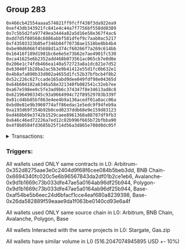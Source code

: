 ## Group 283

```0x5b51a11424fe0c56f9f4954e39e3f54ea82c50b0
0x466cb42554aaaa574821ff9fcff438f3da922ea9
0xef43db343921fc841e4c44a7f7756bf558dd8389
0x7c5b5d2fa97749ea3444a82a5d16e58e367f4ac6
0xdd7d5f80568c6886abbf581dfef9c7aab0ac5217
0xf43503323b05ef346b04f70738ae1510be8bb4b4
0xbe90d6066f45688d1a374cf60266f7a269c614bb
0x16416f189d1981bc6e6e5e73b62e7ae4901fc530
0xca41625e6b2352add468b073561ac065cb7e0d0e
0x206e1c74fdb466ea140a572723a8a1dc821e7d52
0x63040f1b28ba2ac5b3e9b41412e55d1fc0b632e1
0x4b8afa890b33d002a4655d1fc52b37bfbcb4f8b2
0x52c226c627ccade165abd9dee049fdf98e04365d
0x64b604182a6346a58e321340fb082541c32eb7ee
0xa67e598ee0c5fe3ad9b6c374347f8e34613ad8c8
0x621964903345c93a9664994c72f89529783b339f
0x01cd4bb85bf863e4ee4b9a136acedf01a8acc06a
0xbd0e81e9b3960774aff86edac1e5edc9f94feb9a
0xa193d69f354b92b0ced0237ddb60e9e159d83123
0xd468b69e3742b1529caee8961368a88787df9fb3
0x646c46ed72226a7ed12c82b996f665b72bfbba90
0x4f8b0504fd3685b25f14d56a3d865e708d0dc05f
```
<details>
<summary>Transactions:</summary>

Hashes: 

Wallet: 0x5b51a11424fe0c56f9f4954e39e3f54ea82c50b0

       Hash: 0x9b48ca6e9d9553ec29f058ea13cd342bd6884086be9b766b49415d307e92fd34
         - source chain: Arbitrum
         - destination chain: BNB Chain
         - project: Stargate
         - contract: 0x352d8275aae3e0c2404d9f68f6cee084b5beb3dd
         - value USD: 66.156898325
       Hash: 0x9b3225371ca718ea04a742dceee005bcae9c02723aca8e9249742a6bb74f27bf
         - source chain: BNB Chain
         - destination chain: Avalanche
         - project: Stargate
         - contract: 0x6694340fc020c5e6b96567843da2df01b2ce1eb6
         - value USD: 62.29244013
       Hash: 0xcb78008321009716ed961e46dfe57465119d83571a9376794fdbaf741c67ac07
         - source chain: Avalanche
         - destination chain: Polygon
         - project: Stargate
         - contract: 0x9d1b1669c73b033dfe47ae5a0164ab96df25b944
         - value USD: 72.498261038
       Hash: 0x65bc00c73fce428232175cd08781b67c4d6242d4ae82c429c8fe9efc4913d84c
         - source chain: Polygon
         - destination chain: Base
         - project: Stargate
         - contract: 0x9d1b1669c73b033dfe47ae5a0164ab96df25b944
         - value USD: 72.024508631
       Hash: 0xca71f0cacf76b227fce5732c827d49852143e512b91622af745df4aba18f8158
         - source chain: Base
         - destination chain: Optimism
         - project: Stargate
         - contract: 0xaf54be5b6eec24d6bfacf1cce4eaf680a8239398
         - value USD: 190.410426464
       Hash: 0xb2bad1cc5b53d3f269be931670314ebb45123080c0a8b576592bdd39e56b4515
         - source chain: Base
         - destination chain: Base
         - project: Gas.zip
         - contract: 0x26da582889f59eaae9da1f063be0140cd93e6a4f
         - value USD: 0.0001354735894
       Hash: 0x327a3133e0ebb144fd19835f235c4e403a65f796d293142c2cd7fbbd2a823428
         - source chain: Base
         - destination chain: Optimism
         - project: Stargate
         - contract: 0xaf54be5b6eec24d6bfacf1cce4eaf680a8239398
         - value USD: 52.822037433
Wallet: 0x466cb42554aaaa574821ff9fcff438f3da922ea9

       Hash:0xac211200b553da54c3c2ec1cf51281e285b9735d7374f82a7aa5527233980014
         - source chain: Arbitrum
         - destination chain: BNB Chain
         - project: Stargate
         - contract: 0x352d8275aae3e0c2404d9f68f6cee084b5beb3dd
         - value USD: 65.147106175
       Hash:0x30514189664dbe1fee6fac875d8e781f5709aad9e1c4749c4284616a6589d31d
         - source chain: BNB Chain
         - destination chain: Avalanche
         - project: Stargate
         - contract: 0x6694340fc020c5e6b96567843da2df01b2ce1eb6
         - value USD: 61.725478132
       Hash:0xd1566f27810c26a88c1723ccc9530dda84923a1d03baf52101cf1c8c1b346d87
         - source chain: Avalanche
         - destination chain: Polygon
         - project: Stargate
         - contract: 0x9d1b1669c73b033dfe47ae5a0164ab96df25b944
         - value USD: 70.718354769
       Hash:0xad6607705c57a09db54a428568ae488ec8d302b5360e68f10e4dd6cf5b6e57f4
         - source chain: Polygon
         - destination chain: Base
         - project: Stargate
         - contract: 0x9d1b1669c73b033dfe47ae5a0164ab96df25b944
         - value USD: 70.357804232
       Hash:0x26d0c7c3adfc776a3d226d86128e38adf7f13827deb4b5d09752543591f06869
         - source chain: Base
         - destination chain: Kava
         - project: Gas.zip
         - contract: 0x26da582889f59eaae9da1f063be0140cd93e6a4f
         - value USD: 1.547554866e-08
       Hash:0x3c4c37dbe1a9932b125b1fa24b08e7d118f143bf71ff4eb8cfe587a1a1155508
         - source chain: Base
         - destination chain: Optimism
         - project: Stargate
         - contract: 0xaf54be5b6eec24d6bfacf1cce4eaf680a8239398
         - value USD: 190.688439906
       Hash:0x5981350d3480b6eba2236082c9740c2909234c6eaaffda98616b48c7801dad9b
         - source chain: Base
         - destination chain: Linea
         - project: Gas.zip
         - contract: 0x26da582889f59eaae9da1f063be0140cd93e6a4f
         - value USD: 8.641282141e-05
       Hash:0xea526d245c5627158e40550154f09fe880f602eb20162d76c86459aa2b100227
         - source chain: Base
         - destination chain: Optimism
         - project: Stargate
         - contract: 0xaf54be5b6eec24d6bfacf1cce4eaf680a8239398
         - value USD: 48.624233344
Wallet: 0xef43db343921fc841e4c44a7f7756bf558dd8389

       Hash:0xceb78415c34daa03ab745d54ee5858925f8e234bd163d8ba592e1735ae67e1d3
         - source chain: Arbitrum
         - destination chain: BNB Chain
         - project: Stargate
         - contract: 0x352d8275aae3e0c2404d9f68f6cee084b5beb3dd
         - value USD: 65.605473799
       Hash:0x44383083b2fdcf167f960f1c05996ff939d7fa57e3e7a7f8f9c732bf87b877c9
         - source chain: BNB Chain
         - destination chain: Avalanche
         - project: Stargate
         - contract: 0x6694340fc020c5e6b96567843da2df01b2ce1eb6
         - value USD: 62.348082653
       Hash:0xefb39badda3df961017c0f6ddc7dba0bfcbd6a2a6892837a628976cf72dad857
         - source chain: Avalanche
         - destination chain: Polygon
         - project: Stargate
         - contract: 0x9d1b1669c73b033dfe47ae5a0164ab96df25b944
         - value USD: 71.321564022
       Hash:0xb0e676f1c252dfcad305cdfed754a62b3f9d3a031e205829b5b36f4197ab01db
         - source chain: Polygon
         - destination chain: Base
         - project: Stargate
         - contract: 0x9d1b1669c73b033dfe47ae5a0164ab96df25b944
         - value USD: 70.963221528
       Hash:0x3ed56b1fe84ce8eb498c4db6f5a33589e7922ac0043f88736f48071826ac29ad
         - source chain: Base
         - destination chain: Base
         - project: Gas.zip
         - contract: 0x26da582889f59eaae9da1f063be0140cd93e6a4f
         - value USD: 7.128085767e-05
       Hash:0x7c927766ac528deaac482b934b178711993f8657cdda24906f8f54bc77828777
         - source chain: Base
         - destination chain: Optimism
         - project: Stargate
         - contract: 0xaf54be5b6eec24d6bfacf1cce4eaf680a8239398
         - value USD: 182.935193506
       Hash:0x07c000c97adbfbbf7b9da7854b4b832a5608af81a10d9db37c520c5e41ea7579
         - source chain: Base
         - destination chain: Zora
         - project: Gas.zip
         - contract: 0x26da582889f59eaae9da1f063be0140cd93e6a4f
         - value USD: 6.812751449e-05
       Hash:0xee90d4e65bf48a946a7757a0ef88d9911ed531006c95adc21d3fe701ac166c41
         - source chain: Base
         - destination chain: Optimism
         - project: Stargate
         - contract: 0xaf54be5b6eec24d6bfacf1cce4eaf680a8239398
         - value USD: 57.095486902
Wallet: 0x7c5b5d2fa97749ea3444a82a5d16e58e367f4ac6

       Hash:0x453bdc5aa28b4c92e965f6ae4f409b7e5daeab6df06a31b399c87ba599666480
         - source chain: Arbitrum
         - destination chain: BNB Chain
         - project: Stargate
         - contract: 0x352d8275aae3e0c2404d9f68f6cee084b5beb3dd
         - value USD: 65.24736709
       Hash:0x1634f50a4c12dac6612b7a95f20a4404b6507fd9321c08a705e56cd09c805612
         - source chain: BNB Chain
         - destination chain: Avalanche
         - project: Stargate
         - contract: 0x6694340fc020c5e6b96567843da2df01b2ce1eb6
         - value USD: 61.858195431
       Hash:0x92383479bf2e1e9d6c2562f7ed5076049eb1d8afa818d7cd0ac1863f3e8d44e5
         - source chain: Avalanche
         - destination chain: Polygon
         - project: Stargate
         - contract: 0x9d1b1669c73b033dfe47ae5a0164ab96df25b944
         - value USD: 70.696103653
       Hash:0x4f4b613333a428d7fda7fa012804645366f7a637af5f14fb2b27107202638644
         - source chain: Polygon
         - destination chain: Base
         - project: Stargate
         - contract: 0x9d1b1669c73b033dfe47ae5a0164ab96df25b944
         - value USD: 70.367240292
       Hash:0x81c9fab0b0a6dd57c6630f20719e2f8c87e8050b9838a07d21178414f49c0060
         - source chain: Base
         - destination chain: Scroll
         - project: Gas.zip
         - contract: 0x26da582889f59eaae9da1f063be0140cd93e6a4f
         - value USD: 0.0001529771831
       Hash:0x46e42ab4a5085c32f6ffa60698c1ae59dc474524d31f27b7664674fff290b769
         - source chain: Base
         - destination chain: Optimism
         - project: Stargate
         - contract: 0xaf54be5b6eec24d6bfacf1cce4eaf680a8239398
         - value USD: 183.114045165
       Hash:0x71a00591ec44bdc7112ce7b71dacb1760f7ba73fc500fa07d02e2ffdc6a95e84
         - source chain: Base
         - destination chain: Zora
         - project: Gas.zip
         - contract: 0x26da582889f59eaae9da1f063be0140cd93e6a4f
         - value USD: 7.96295624e-05
       Hash:0x6f8cf04cd16e0cc35f2983badfa8bae4cbb8f386e3406cc5585bb41c2b8ad196
         - source chain: Base
         - destination chain: Optimism
         - project: Stargate
         - contract: 0xaf54be5b6eec24d6bfacf1cce4eaf680a8239398
         - value USD: 55.632929605
Wallet: 0xdd7d5f80568c6886abbf581dfef9c7aab0ac5217

       Hash:0x9cf423c01be6afb155dce28b83aee1028a0630dc7433ec8545d5d96cbda3da2c
         - source chain: Arbitrum
         - destination chain: BNB Chain
         - project: Stargate
         - contract: 0x352d8275aae3e0c2404d9f68f6cee084b5beb3dd
         - value USD: 66.477642414
       Hash:0xa0aab40585591dfa734ccb3cdce072d147404294fce11d31db2436fb102dd601
         - source chain: BNB Chain
         - destination chain: Avalanche
         - project: Stargate
         - contract: 0x6694340fc020c5e6b96567843da2df01b2ce1eb6
         - value USD: 62.776757703
       Hash:0xe6e927c3ccd9ecc29f7598da5471754018cf5e6672b0d3b6b66e143c1d24e578
         - source chain: Avalanche
         - destination chain: Polygon
         - project: Stargate
         - contract: 0x9d1b1669c73b033dfe47ae5a0164ab96df25b944
         - value USD: 72.466052422
       Hash:0x450865a7a4a57d8eb22b31b73b4eed4ea70c8f291475f3e2858198547683c6a7
         - source chain: Polygon
         - destination chain: Base
         - project: Stargate
         - contract: 0x9d1b1669c73b033dfe47ae5a0164ab96df25b944
         - value USD: 72.18766153
       Hash:0xab17a8fd9ac308a4fa5f600c6eb21a5cf2548158df9f18dfff652f506dfc0557
         - source chain: Base
         - destination chain: Arbitrum
         - project: Gas.zip
         - contract: 0x26da582889f59eaae9da1f063be0140cd93e6a4f
         - value USD: 5.439036937e-05
       Hash:0x62bf17c9ae401ce62b80687c6802c3239fc5799b959d5cfd0142c11f9f5c5309
         - source chain: Base
         - destination chain: Optimism
         - project: Stargate
         - contract: 0xaf54be5b6eec24d6bfacf1cce4eaf680a8239398
         - value USD: 193.490257691
       Hash:0x21304c6fa06a830c4a564838ab7c2c02790fe5e304831105be4df8fb342b403d
         - source chain: Base
         - destination chain: Arbitrum
         - project: Gas.zip
         - contract: 0x26da582889f59eaae9da1f063be0140cd93e6a4f
         - value USD: 6.156453928e-05
       Hash:0xbaca64a69083990ce217103c829690bf548bcfc12ea35962a2a0558f8fa990dd
         - source chain: Base
         - destination chain: Optimism
         - project: Stargate
         - contract: 0xaf54be5b6eec24d6bfacf1cce4eaf680a8239398
         - value USD: 51.702285818
Wallet: 0xf43503323b05ef346b04f70738ae1510be8bb4b4

       Hash:0xab4d004c3b89c153494de49b200ac754f1ad84d61d50e9fb9d9a15ead65460be
         - source chain: Arbitrum
         - destination chain: BNB Chain
         - project: Stargate
         - contract: 0x352d8275aae3e0c2404d9f68f6cee084b5beb3dd
         - value USD: 66.994195363
       Hash:0x06481c424aa30d67aee1995effa8a5a9167c3947870e5744cb6e03f6351aa6aa
         - source chain: BNB Chain
         - destination chain: Avalanche
         - project: Stargate
         - contract: 0x6694340fc020c5e6b96567843da2df01b2ce1eb6
         - value USD: 63.191466666
       Hash:0x6bf36b1079b9e9304227a4ad399a8d410a6306e22162b4e6140ff53a2a1ae6b2
         - source chain: Avalanche
         - destination chain: Polygon
         - project: Stargate
         - contract: 0x9d1b1669c73b033dfe47ae5a0164ab96df25b944
         - value USD: 73.236086042
       Hash:0xf441280efca65dfb591587d267a38a22df8a4b13ec7eb74c6b07849149f7e284
         - source chain: Polygon
         - destination chain: Base
         - project: Stargate
         - contract: 0x9d1b1669c73b033dfe47ae5a0164ab96df25b944
         - value USD: 72.553007987
       Hash:0xaa57ebc4314b5ae52f9c6cef083764a466164a04600276d6a96d8849c03500a4
         - source chain: Base
         - destination chain: Base
         - project: Gas.zip
         - contract: 0x26da582889f59eaae9da1f063be0140cd93e6a4f
         - value USD: 4.5271026e-05
       Hash:0x2c7bffb1cd5da0d3fb20f1ce7123428ab9fa6ea517c463ae472a97bb0a4aa8b9
         - source chain: Base
         - destination chain: Optimism
         - project: Stargate
         - contract: 0xaf54be5b6eec24d6bfacf1cce4eaf680a8239398
         - value USD: 192.07876925
       Hash:0x7c2d41a47e346ff88c8acddb524bc558bed97536b856fcffad5218a82f349509
         - source chain: Base
         - destination chain: Scroll
         - project: Gas.zip
         - contract: 0x26da582889f59eaae9da1f063be0140cd93e6a4f
         - value USD: 7.770281657e-05
       Hash:0x97cb530acc4862482ad7a5528e9c3a39e144b80e8524b3fe9b056508be0f3f46
         - source chain: Base
         - destination chain: Optimism
         - project: Stargate
         - contract: 0xaf54be5b6eec24d6bfacf1cce4eaf680a8239398
         - value USD: 51.471201732
Wallet: 0xbe90d6066f45688d1a374cf60266f7a269c614bb

       Hash:0x2dd4a8dd2839d2d477e3d321adc55f85ab777840c037b4997cd9380951c4bd26
         - source chain: Arbitrum
         - destination chain: BNB Chain
         - project: Stargate
         - contract: 0x352d8275aae3e0c2404d9f68f6cee084b5beb3dd
         - value USD: 67.298408541
       Hash:0xa15ce7e6a414d9a053fe3db2753ec1fb7ab32c93b8f6833bba2d414d9f42259b
         - source chain: BNB Chain
         - destination chain: Avalanche
         - project: Stargate
         - contract: 0x6694340fc020c5e6b96567843da2df01b2ce1eb6
         - value USD: 63.562795524
       Hash:0xec4d5fdfd08d2e9f7a5dbb7ca1011acd27b18d6c5e92eac35ffc64afa80c5cb1
         - source chain: Avalanche
         - destination chain: Polygon
         - project: Stargate
         - contract: 0x9d1b1669c73b033dfe47ae5a0164ab96df25b944
         - value USD: 73.641285364
       Hash:0x8c14ffce380062d21fa3a7f5a35ccfb255d62ca403453d532d271f562825ef14
         - source chain: Polygon
         - destination chain: Base
         - project: Stargate
         - contract: 0x9d1b1669c73b033dfe47ae5a0164ab96df25b944
         - value USD: 72.975763058
       Hash:0xa5a60b793b3d5e202c14011574ff8688fda1d6355f76ac1c73d3d311f22021be
         - source chain: Base
         - destination chain: Metis
         - project: Gas.zip
         - contract: 0x26da582889f59eaae9da1f063be0140cd93e6a4f
         - value USD: 1.558900496e-06
       Hash:0xb6926f634056f246a1b70bf09ebd6bd2bbb237fe6b4b13b046c805fa5c5247d2
         - source chain: Base
         - destination chain: Optimism
         - project: Stargate
         - contract: 0xaf54be5b6eec24d6bfacf1cce4eaf680a8239398
         - value USD: 178.874179245
       Hash:0x383a1434c645a848ef17623a376dd3fa6c7b81d4af97aed118e1fae9dd944523
         - source chain: Base
         - destination chain: Kava
         - project: Gas.zip
         - contract: 0x26da582889f59eaae9da1f063be0140cd93e6a4f
         - value USD: 1.823594034e-08
       Hash:0xfeb1a203f5f7acd62627fe5db8e11784262ae68ba7453ae5bd1208bec44a454b
         - source chain: Base
         - destination chain: Optimism
         - project: Stargate
         - contract: 0xaf54be5b6eec24d6bfacf1cce4eaf680a8239398
         - value USD: 56.253836085
Wallet: 0x16416f189d1981bc6e6e5e73b62e7ae4901fc530

       Hash:0xbf18d96f957c0b1a32282b1fe2fe21d53543d059e5f115663a89b86000f7f119
         - source chain: Arbitrum
         - destination chain: BNB Chain
         - project: Stargate
         - contract: 0x352d8275aae3e0c2404d9f68f6cee084b5beb3dd
         - value USD: 64.616796476
       Hash:0x774b96eea1747aecab5e98ff9ae90504c572cd5fdcfdd49fe302e57dfd86d3b5
         - source chain: BNB Chain
         - destination chain: Avalanche
         - project: Stargate
         - contract: 0x6694340fc020c5e6b96567843da2df01b2ce1eb6
         - value USD: 61.015400958
       Hash:0xe4a8cc3407dbe9b487f60f454f4c2cd0e6e1a53dd0783e3ffc3ef3f7c7cd60ea
         - source chain: Avalanche
         - destination chain: Polygon
         - project: Stargate
         - contract: 0x9d1b1669c73b033dfe47ae5a0164ab96df25b944
         - value USD: 70.972697525
       Hash:0x7324d619697e3202a9455ca59bb2addcae3befbe25b600a65332f8c05524d110
         - source chain: Polygon
         - destination chain: Base
         - project: Stargate
         - contract: 0x9d1b1669c73b033dfe47ae5a0164ab96df25b944
         - value USD: 70.385271138
       Hash:0xc69570b061ee6d22425d9e1647090735e15b57df2c1d4e2bef5688729c439d05
         - source chain: Base
         - destination chain: Scroll
         - project: Gas.zip
         - contract: 0x26da582889f59eaae9da1f063be0140cd93e6a4f
         - value USD: 0.0001012294379
       Hash:0x2a4a153ca507ee8dc6cf43ff062a57ebff703fedf6106d113c94522930c1fe44
         - source chain: Base
         - destination chain: Optimism
         - project: Stargate
         - contract: 0xaf54be5b6eec24d6bfacf1cce4eaf680a8239398
         - value USD: 194.677066299
       Hash:0xf05ee11b9e64e8926061b9017a7e38dbdc94d4e4fd8258b1846033d376d26c2d
         - source chain: Base
         - destination chain: Arbitrum
         - project: Gas.zip
         - contract: 0x26da582889f59eaae9da1f063be0140cd93e6a4f
         - value USD: 4.004683623e-05
       Hash:0xd6c8e5ad302c495a7599a69d7f539592b81c851c66fe4271972706cd7bea6a76
         - source chain: Base
         - destination chain: Optimism
         - project: Stargate
         - contract: 0xaf54be5b6eec24d6bfacf1cce4eaf680a8239398
         - value USD: 56.547315593
Wallet: 0xca41625e6b2352add468b073561ac065cb7e0d0e

       Hash:0x5e505f2a5a4c8557172e0aa4a3f6406031a7d8711f9780067eda71897efd28e4
         - source chain: Arbitrum
         - destination chain: BNB Chain
         - project: Stargate
         - contract: 0x352d8275aae3e0c2404d9f68f6cee084b5beb3dd
         - value USD: 67.028420671
       Hash:0x8cecfe87299aaf51f2d1d238ba408e386a3d70b33c10f6fc154945cc4440d645
         - source chain: BNB Chain
         - destination chain: Avalanche
         - project: Stargate
         - contract: 0x6694340fc020c5e6b96567843da2df01b2ce1eb6
         - value USD: 63.087884601
       Hash:0x4ba554fe0dce9f4e171ecb969ea19c58707049d35a0e797c8c384e73400960b1
         - source chain: Avalanche
         - destination chain: Polygon
         - project: Stargate
         - contract: 0x9d1b1669c73b033dfe47ae5a0164ab96df25b944
         - value USD: 73.554851029
       Hash:0xd9e168d7ac8ca1b0fd895c2ed7edaf010e7430838e4754fb3821783bcd1dfd55
         - source chain: Polygon
         - destination chain: Base
         - project: Stargate
         - contract: 0x9d1b1669c73b033dfe47ae5a0164ab96df25b944
         - value USD: 73.051904745
       Hash:0x1769f48f0a0e1639dbf61fbfc56f708106d89b07972c5e01e8ed7ad66905c5e8
         - source chain: Base
         - destination chain: Linea
         - project: Gas.zip
         - contract: 0x26da582889f59eaae9da1f063be0140cd93e6a4f
         - value USD: 0.0001298731374
       Hash:0x2a3346682f6d10578c881a7147b76b43e55f904831ea637e0f0d0429175e3408
         - source chain: Base
         - destination chain: Optimism
         - project: Stargate
         - contract: 0xaf54be5b6eec24d6bfacf1cce4eaf680a8239398
         - value USD: 181.02949454
       Hash:0x876619b5ea67d3d2e1791109382721674284b189fcd8a6efaeffc1ab14f3f3e5
         - source chain: Base
         - destination chain: Zora
         - project: Gas.zip
         - contract: 0x26da582889f59eaae9da1f063be0140cd93e6a4f
         - value USD: 0.0001195427947
       Hash:0x35c4d3a23abdc969eff0f2185bc249b9cdc8337c23619a44e7844a714f1d6b66
         - source chain: Base
         - destination chain: Optimism
         - project: Stargate
         - contract: 0xaf54be5b6eec24d6bfacf1cce4eaf680a8239398
         - value USD: 48.359197584
Wallet: 0x206e1c74fdb466ea140a572723a8a1dc821e7d52

       Hash:0xb23c3578c4d7615a10220ab20220be9f8b63242d2361367818bd66ae240c09bc
         - source chain: Arbitrum
         - destination chain: BNB Chain
         - project: Stargate
         - contract: 0x352d8275aae3e0c2404d9f68f6cee084b5beb3dd
         - value USD: 66.383036864
       Hash:0xfcb68ecff27ca23f26c3b33c12c1451ca25f8f6280c51417c9b99ab4b81a5492
         - source chain: BNB Chain
         - destination chain: Avalanche
         - project: Stargate
         - contract: 0x6694340fc020c5e6b96567843da2df01b2ce1eb6
         - value USD: 62.355851582
       Hash:0x05b39f5023286d10340c232cfc79d6d4f3c1b71033cc4445454288b1218667d1
         - source chain: Avalanche
         - destination chain: Polygon
         - project: Stargate
         - contract: 0x9d1b1669c73b033dfe47ae5a0164ab96df25b944
         - value USD: 72.732517786
       Hash:0x19b25d85b9e904d405cb95503ca54ea196a572de4e827f14219ab37b4fb265cb
         - source chain: Polygon
         - destination chain: Base
         - project: Stargate
         - contract: 0x9d1b1669c73b033dfe47ae5a0164ab96df25b944
         - value USD: 72.093889126
       Hash:0x48eef9a42178cf0e7d192e67dd2a536e438c985d65063550f4455d2d94311a1d
         - source chain: Base
         - destination chain: Metis
         - project: Gas.zip
         - contract: 0x26da582889f59eaae9da1f063be0140cd93e6a4f
         - value USD: 3.65856932e-06
       Hash:0xd31642b7add0e9946d47ee18a7e4cf52445955cdb5b2eaf3160102b17231bf6e
         - source chain: Base
         - destination chain: Optimism
         - project: Stargate
         - contract: 0xaf54be5b6eec24d6bfacf1cce4eaf680a8239398
         - value USD: 178.475203204
       Hash:0xa8f5daaf393ecf13abb58e33ac42234c537ab0e47ac82dae37c8402c8b31aaa1
         - source chain: Base
         - destination chain: Linea
         - project: Gas.zip
         - contract: 0x26da582889f59eaae9da1f063be0140cd93e6a4f
         - value USD: 6.544968011e-05
       Hash:0x2ba067872f66cd6d105e6499d5bdf5f9337018674ad4d0cc35265ac5df17b04e
         - source chain: Base
         - destination chain: Optimism
         - project: Stargate
         - contract: 0xaf54be5b6eec24d6bfacf1cce4eaf680a8239398
         - value USD: 52.061066936
Wallet: 0x63040f1b28ba2ac5b3e9b41412e55d1fc0b632e1

       Hash:0xd171c3e247bc583d445a49ae96dba91ede5bafa81d8713f1a5b078eea3f5b1e1
         - source chain: Arbitrum
         - destination chain: BNB Chain
         - project: Stargate
         - contract: 0x352d8275aae3e0c2404d9f68f6cee084b5beb3dd
         - value USD: 64.637350068
       Hash:0x4963c86f0c0bda4debff967a7935abec3ed099dbc73bac48c46353226bbb57d6
         - source chain: BNB Chain
         - destination chain: Avalanche
         - project: Stargate
         - contract: 0x6694340fc020c5e6b96567843da2df01b2ce1eb6
         - value USD: 60.788424309
       Hash:0xd68694ea90b5b12fcf3ac811cdfea04e6ac46961811763aca0452ee02ecb5baf
         - source chain: Avalanche
         - destination chain: Polygon
         - project: Stargate
         - contract: 0x9d1b1669c73b033dfe47ae5a0164ab96df25b944
         - value USD: 70.356048598
       Hash:0xeb8f301693ffc1cd1c1d1d27a4defb8ac1c55b80108b69b5c86581681553b681
         - source chain: Polygon
         - destination chain: Base
         - project: Stargate
         - contract: 0x9d1b1669c73b033dfe47ae5a0164ab96df25b944
         - value USD: 69.763982696
       Hash:0x0c225285fc3d474ddd63a27bf2f23283c2f9f8cbf15fc716967212dd7b649236
         - source chain: Base
         - destination chain: Zora
         - project: Gas.zip
         - contract: 0x26da582889f59eaae9da1f063be0140cd93e6a4f
         - value USD: 2.151351269e-05
       Hash:0xa5d5db947f4f5739db13b564b2996bf7519317b108ff538f43d4459581dfb4f6
         - source chain: Base
         - destination chain: Optimism
         - project: Stargate
         - contract: 0xaf54be5b6eec24d6bfacf1cce4eaf680a8239398
         - value USD: 184.372795992
       Hash:0xca91c5495c9665aaf22015ef68add1723beae6ab51696862fcd3d30af34aa166
         - source chain: Base
         - destination chain: Metis
         - project: Gas.zip
         - contract: 0x26da582889f59eaae9da1f063be0140cd93e6a4f
         - value USD: 1.32382049e-06
       Hash:0x423d91b43add468e7ec1f532067400ac27666cc921a6e6edb3a808b28026c6f6
         - source chain: Base
         - destination chain: Optimism
         - project: Stargate
         - contract: 0xaf54be5b6eec24d6bfacf1cce4eaf680a8239398
         - value USD: 53.948350956
Wallet: 0x4b8afa890b33d002a4655d1fc52b37bfbcb4f8b2

       Hash:0x47e4071452f4670d113533904f8a1447907c38316c7a623bd8229f5769b6eb4d
         - source chain: Arbitrum
         - destination chain: BNB Chain
         - project: Stargate
         - contract: 0x352d8275aae3e0c2404d9f68f6cee084b5beb3dd
         - value USD: 64.916561794
       Hash:0xe6c0784a0d18a4f587f7c15af9b6dbf181c6547f890dbe4e6e14f9ee4c2b1b23
         - source chain: BNB Chain
         - destination chain: Avalanche
         - project: Stargate
         - contract: 0x6694340fc020c5e6b96567843da2df01b2ce1eb6
         - value USD: 60.929794847
       Hash:0x4479c7e1917f162e3e49016ffc73c896e2116ab61b7c6fa621c1577052f27989
         - source chain: Avalanche
         - destination chain: Polygon
         - project: Stargate
         - contract: 0x9d1b1669c73b033dfe47ae5a0164ab96df25b944
         - value USD: 70.353077449
       Hash:0x0ddb178757ec46a7af37479e2999b276fedb9b8c96e2f2ec66a60aad8a3c3c76
         - source chain: Polygon
         - destination chain: Base
         - project: Stargate
         - contract: 0x9d1b1669c73b033dfe47ae5a0164ab96df25b944
         - value USD: 69.720892725
       Hash:0xcd26bdb113da3634d8fedbe27d369945a4d7744469d4b710da2c277745e5b103
         - source chain: Base
         - destination chain: Kava
         - project: Gas.zip
         - contract: 0x26da582889f59eaae9da1f063be0140cd93e6a4f
         - value USD: 2.659423791e-08
       Hash:0x457df745de01fc8e179463209d7f0f3f6028f5cb4a8051b85966d37febfe3e6b
         - source chain: Base
         - destination chain: Optimism
         - project: Stargate
         - contract: 0xaf54be5b6eec24d6bfacf1cce4eaf680a8239398
         - value USD: 195.661277254
       Hash:0x0fa6de94a93d15a1f1134dcfed32379cd696e05164c2e2482bf8798160206fcd
         - source chain: Base
         - destination chain: Arbitrum
         - project: Gas.zip
         - contract: 0x26da582889f59eaae9da1f063be0140cd93e6a4f
         - value USD: 0.0001440892344
       Hash:0xa2ab28d914f9d3e4bae26e8e9843ea40b115970e8f0981d0c7bd6c263aa0017e
         - source chain: Base
         - destination chain: Optimism
         - project: Stargate
         - contract: 0xaf54be5b6eec24d6bfacf1cce4eaf680a8239398
         - value USD: 55.087482956
Wallet: 0x52c226c627ccade165abd9dee049fdf98e04365d

       Hash:0xebbe0762aed1bfd0560fc314ec03648ef8708039821e9d01839f863b0642b69c
         - source chain: Arbitrum
         - destination chain: BNB Chain
         - project: Stargate
         - contract: 0x352d8275aae3e0c2404d9f68f6cee084b5beb3dd
         - value USD: 65.294711883
       Hash:0x98287b4ba9a36cf12a1ea25d3b3f6293a91d2ae303f1666288cea80492b6b10a
         - source chain: BNB Chain
         - destination chain: Avalanche
         - project: Stargate
         - contract: 0x6694340fc020c5e6b96567843da2df01b2ce1eb6
         - value USD: 61.66490646
       Hash:0x80e3e3001ad2792ce064212123929c3225e84e0c60fbf2240502cf575ef90b2f
         - source chain: Avalanche
         - destination chain: Polygon
         - project: Stargate
         - contract: 0x9d1b1669c73b033dfe47ae5a0164ab96df25b944
         - value USD: 71.029365367
       Hash:0x0f0fd4dfc19e646721c47b14a035b34f34672e68987597a6b353dfbd11769299
         - source chain: Polygon
         - destination chain: Base
         - project: Stargate
         - contract: 0x9d1b1669c73b033dfe47ae5a0164ab96df25b944
         - value USD: 70.4480725
       Hash:0x7c147373ab0e9fa7860e48d3ca7acf14d914fcd6b678a5d0105b03fb6d51428e
         - source chain: Base
         - destination chain: Zora
         - project: Gas.zip
         - contract: 0x26da582889f59eaae9da1f063be0140cd93e6a4f
         - value USD: 0.0001202800937
       Hash:0x13ed1e24ecaa5188d9fe0aca7fc0e6b7b53639f048952b931429538b62efb933
         - source chain: Base
         - destination chain: Optimism
         - project: Stargate
         - contract: 0xaf54be5b6eec24d6bfacf1cce4eaf680a8239398
         - value USD: 189.177433678
       Hash:0x07220009c3f01b0d00844af1354833c764c550914d535478d1e14eeded92e70c
         - source chain: Base
         - destination chain: Linea
         - project: Gas.zip
         - contract: 0x26da582889f59eaae9da1f063be0140cd93e6a4f
         - value USD: 7.397571003e-05
       Hash:0x4556bbd0b69a1d58dc8d1a31c90f041df87900794dc9c114675c03aabc87df04
         - source chain: Base
         - destination chain: Optimism
         - project: Stargate
         - contract: 0xaf54be5b6eec24d6bfacf1cce4eaf680a8239398
         - value USD: 55.785687159
Wallet: 0x64b604182a6346a58e321340fb082541c32eb7ee

       Hash:0x6ac053913851c2f231e0420eedae509b4437936f11bcfce265f12f0378e98e79
         - source chain: Arbitrum
         - destination chain: BNB Chain
         - project: Stargate
         - contract: 0x352d8275aae3e0c2404d9f68f6cee084b5beb3dd
         - value USD: 66.816879235
       Hash:0x183b917128afb1d5f2288672d858ec2992416946c1d14ad17a608b61f4783637
         - source chain: BNB Chain
         - destination chain: Avalanche
         - project: Stargate
         - contract: 0x6694340fc020c5e6b96567843da2df01b2ce1eb6
         - value USD: 63.2118997
       Hash:0x123ca8adab10bf535a1dee359e33977d242f0315413906d243ef789b766a8ef7
         - source chain: Avalanche
         - destination chain: Polygon
         - project: Stargate
         - contract: 0x9d1b1669c73b033dfe47ae5a0164ab96df25b944
         - value USD: 73.181939326
       Hash:0x109a198d92fbf3f075bc9ffb3a3fa28fc754161d2186acfc84d3267a9dd61236
         - source chain: Polygon
         - destination chain: Base
         - project: Stargate
         - contract: 0x9d1b1669c73b033dfe47ae5a0164ab96df25b944
         - value USD: 72.71052806
       Hash:0x856a299bdfaaf2335788323687bc39eda113e99c69bd2854b08e103e0f1114bc
         - source chain: Base
         - destination chain: Base
         - project: Gas.zip
         - contract: 0x26da582889f59eaae9da1f063be0140cd93e6a4f
         - value USD: 0.0001567495804
       Hash:0x5ce9794e257e3915fee6d09f022ec1c8a624510a4d945a355747c7527ff83c02
         - source chain: Base
         - destination chain: Optimism
         - project: Stargate
         - contract: 0xaf54be5b6eec24d6bfacf1cce4eaf680a8239398
         - value USD: 192.875094202
       Hash:0x1ba9a857663c635816ccb98abfbcebb31b5667da53d977793037cbbcc328ed6f
         - source chain: Base
         - destination chain: Metis
         - project: Gas.zip
         - contract: 0x26da582889f59eaae9da1f063be0140cd93e6a4f
         - value USD: 2.362768217e-06
       Hash:0xeb238d9c6695f68eb13d01fa1bc8a42cb24a0cb047c8b45405439e0cf4cc9c7d
         - source chain: Base
         - destination chain: Optimism
         - project: Stargate
         - contract: 0xaf54be5b6eec24d6bfacf1cce4eaf680a8239398
         - value USD: 52.453804471
Wallet: 0xa67e598ee0c5fe3ad9b6c374347f8e34613ad8c8

       Hash:0x58a1e7521d126e5e73564dc3b34b98b7c481e528e708ac3fd9fca2c6a00e251e
         - source chain: Arbitrum
         - destination chain: BNB Chain
         - project: Stargate
         - contract: 0x352d8275aae3e0c2404d9f68f6cee084b5beb3dd
         - value USD: 66.319773416
       Hash:0x21a73c4f1889a9e88d65da78cd8f3d351b693d113fe538b66a327c9f910d5167
         - source chain: BNB Chain
         - destination chain: Avalanche
         - project: Stargate
         - contract: 0x6694340fc020c5e6b96567843da2df01b2ce1eb6
         - value USD: 62.640988787
       Hash:0x4567e10a37023ff0630ca898a96df9680db734c33d04cd14dde9a34673353183
         - source chain: Avalanche
         - destination chain: Polygon
         - project: Stargate
         - contract: 0x9d1b1669c73b033dfe47ae5a0164ab96df25b944
         - value USD: 72.773411837
       Hash:0xab005688c0a8f2f371ec9d4c04b541d509a3cb0c94765b630e4fd1af4e48d59c
         - source chain: Polygon
         - destination chain: Base
         - project: Stargate
         - contract: 0x9d1b1669c73b033dfe47ae5a0164ab96df25b944
         - value USD: 72.33857246
       Hash:0x6a7228df4954fb5dbae9eda3045b14dee6935f336fa44f2cab0593ae16f7e156
         - source chain: Base
         - destination chain: Metis
         - project: Gas.zip
         - contract: 0x26da582889f59eaae9da1f063be0140cd93e6a4f
         - value USD: 4.250279217e-06
       Hash:0x64ae5545eed1997dd080ed75c6ab87215c496f79f504e8d7de9e2b486ed1a6e3
         - source chain: Base
         - destination chain: Optimism
         - project: Stargate
         - contract: 0xaf54be5b6eec24d6bfacf1cce4eaf680a8239398
         - value USD: 194.641823922
       Hash:0x821634e87b3860b51df8fe45d722cb9103333cb5912f805f8c703e87873de0c6
         - source chain: Base
         - destination chain: Arbitrum
         - project: Gas.zip
         - contract: 0x26da582889f59eaae9da1f063be0140cd93e6a4f
         - value USD: 6.387460906e-05
       Hash:0xa8b9fbcbbd937fa87022b037d13b3305224124d24cf398e9c38169a02dc88514
         - source chain: Base
         - destination chain: Optimism
         - project: Stargate
         - contract: 0xaf54be5b6eec24d6bfacf1cce4eaf680a8239398
         - value USD: 53.308459046
Wallet: 0x621964903345c93a9664994c72f89529783b339f

       Hash:0xb77767a5c556c727a81e795224e4a4038715bf17ed3de48e5bce14a386239c52
         - source chain: Arbitrum
         - destination chain: BNB Chain
         - project: Stargate
         - contract: 0x352d8275aae3e0c2404d9f68f6cee084b5beb3dd
         - value USD: 64.942117478
       Hash:0x5ce0350cf5d1f6c9c2be8791c9e21c46a7940164922a8e70d952311a1911a031
         - source chain: BNB Chain
         - destination chain: Avalanche
         - project: Stargate
         - contract: 0x6694340fc020c5e6b96567843da2df01b2ce1eb6
         - value USD: 61.285309062
       Hash:0x4244aec16b50448a49ededab72db8426791b9082497bcd806d0a1ffc65f9ab1f
         - source chain: Avalanche
         - destination chain: Polygon
         - project: Stargate
         - contract: 0x9d1b1669c73b033dfe47ae5a0164ab96df25b944
         - value USD: 71.317121799
       Hash:0x89f7537028107536557424de60781e66d45472f2908547a6bb0acb377d7df441
         - source chain: Polygon
         - destination chain: Base
         - project: Stargate
         - contract: 0x9d1b1669c73b033dfe47ae5a0164ab96df25b944
         - value USD: 70.83116271
       Hash:0xb6acd44b96f8d62263e68cfb545dc2455a3abf561bd63da3e2db053348481694
         - source chain: Base
         - destination chain: Kava
         - project: Gas.zip
         - contract: 0x26da582889f59eaae9da1f063be0140cd93e6a4f
         - value USD: 2.433433228e-08
       Hash:0xa57696448e2e584617cb1c6f9f77769192291cd70b4e1e03c66c6e7f89666b74
         - source chain: Base
         - destination chain: Optimism
         - project: Stargate
         - contract: 0xaf54be5b6eec24d6bfacf1cce4eaf680a8239398
         - value USD: 184.098682266
       Hash:0x4601f507fc60e68c8fc58a3060dd17b4c3a0efa9797f45185e4354a33ed56072
         - source chain: Base
         - destination chain: Linea
         - project: Gas.zip
         - contract: 0x26da582889f59eaae9da1f063be0140cd93e6a4f
         - value USD: 0.0001036848305
       Hash:0x609405881e4418aa9984df3ee3478006ecc1c53686710abbe62fc8c7a8c0bfac
         - source chain: Base
         - destination chain: Optimism
         - project: Stargate
         - contract: 0xaf54be5b6eec24d6bfacf1cce4eaf680a8239398
         - value USD: 52.422629887
Wallet: 0x01cd4bb85bf863e4ee4b9a136acedf01a8acc06a

       Hash:0xf9d0d11dd312de9b7ed673e3bf98e8d88aa9fa1373695cfe567199a38fb42d7e
         - source chain: Arbitrum
         - destination chain: BNB Chain
         - project: Stargate
         - contract: 0x352d8275aae3e0c2404d9f68f6cee084b5beb3dd
         - value USD: 66.667312707
       Hash:0x2610c21955772632ef4bcbd9d27d20df438fc7675a06c5f383024aac58ffc488
         - source chain: BNB Chain
         - destination chain: Avalanche
         - project: Stargate
         - contract: 0x6694340fc020c5e6b96567843da2df01b2ce1eb6
         - value USD: 62.831784707
       Hash:0xe0bd8965a2a22a71e4587b8d8635658745ee5e8c707c8a947e0122effc16c5e8
         - source chain: Avalanche
         - destination chain: Polygon
         - project: Stargate
         - contract: 0x9d1b1669c73b033dfe47ae5a0164ab96df25b944
         - value USD: 73.296309062
       Hash:0x9d07daccfc358d1950cb51bfca274fcfad06b1f3aa287d9b5d919c576c217ca2
         - source chain: Polygon
         - destination chain: Base
         - project: Stargate
         - contract: 0x9d1b1669c73b033dfe47ae5a0164ab96df25b944
         - value USD: 72.813043299
       Hash:0x5631471fb42d9376f3b08542539d1b6080e5fc7e235d57e0b2dc2663fc72a787
         - source chain: Base
         - destination chain: Kava
         - project: Gas.zip
         - contract: 0x26da582889f59eaae9da1f063be0140cd93e6a4f
         - value USD: 4.40406937e-08
       Hash:0xdd4ab035b210acb3aaca013cd4b98aa608dda5994f7ef086157fc66e498263b6
         - source chain: Base
         - destination chain: Optimism
         - project: Stargate
         - contract: 0xaf54be5b6eec24d6bfacf1cce4eaf680a8239398
         - value USD: 189.663411785
       Hash:0xe281ec7fbc2347852f40d33244f800cc44ff33d6953b3871bebc6c36f75c0b67
         - source chain: Base
         - destination chain: Metis
         - project: Gas.zip
         - contract: 0x26da582889f59eaae9da1f063be0140cd93e6a4f
         - value USD: 2.99857191e-07
       Hash:0x68b328e058642f0cb342d11357cc9067bed4fde486c44d1d1cc85c8dc1b51b28
         - source chain: Base
         - destination chain: Optimism
         - project: Stargate
         - contract: 0xaf54be5b6eec24d6bfacf1cce4eaf680a8239398
         - value USD: 48.753233144
Wallet: 0xbd0e81e9b3960774aff86edac1e5edc9f94feb9a

       Hash:0x91e2486f144e700870a12e8ce277ca2a80fdf2f6fae42ea6a1b693126eda6937
         - source chain: Arbitrum
         - destination chain: BNB Chain
         - project: Stargate
         - contract: 0x352d8275aae3e0c2404d9f68f6cee084b5beb3dd
         - value USD: 65.789670803
       Hash:0x2a56c7bc3159d45c534117115e1f4e532cf5880d4c48796b42c25f6688b99292
         - source chain: BNB Chain
         - destination chain: Avalanche
         - project: Stargate
         - contract: 0x6694340fc020c5e6b96567843da2df01b2ce1eb6
         - value USD: 61.913826963
       Hash:0xcef07935cf173b603425aeb4a9fe0e27486bfd4bcbf9e067ebea3c41d1948add
         - source chain: Avalanche
         - destination chain: Polygon
         - project: Stargate
         - contract: 0x9d1b1669c73b033dfe47ae5a0164ab96df25b944
         - value USD: 72.498288039
       Hash:0xe09a29a29bcfb46ed4b60335c30894f823e970e0f69579b07b5b2f808ec79820
         - source chain: Polygon
         - destination chain: Base
         - project: Stargate
         - contract: 0x9d1b1669c73b033dfe47ae5a0164ab96df25b944
         - value USD: 72.180186106
       Hash:0xf227135bc70425f798303eb62384cef5d5f4554523dd4b4245ba46b2759a20e4
         - source chain: Base
         - destination chain: Kava
         - project: Gas.zip
         - contract: 0x26da582889f59eaae9da1f063be0140cd93e6a4f
         - value USD: 4.139674409e-08
       Hash:0xb68ee5f7caa98772b45717cb0988bc90da83af01611db3e8928a64031766af66
         - source chain: Base
         - destination chain: Optimism
         - project: Stargate
         - contract: 0xaf54be5b6eec24d6bfacf1cce4eaf680a8239398
         - value USD: 190.666942509
       Hash:0xcfb9f6a1be5842278f933e06aa7a00c4feeeeb8d5abecd66a9bbc95cd74f8a39
         - source chain: Base
         - destination chain: Kava
         - project: Gas.zip
         - contract: 0x26da582889f59eaae9da1f063be0140cd93e6a4f
         - value USD: 1.066975574e-08
       Hash:0x8a24c8b71ff44117eeed05f30e87119c71c1efa7754eed25322e3911b065bc71
         - source chain: Base
         - destination chain: Optimism
         - project: Stargate
         - contract: 0xaf54be5b6eec24d6bfacf1cce4eaf680a8239398
         - value USD: 47.447917458
Wallet: 0xa193d69f354b92b0ced0237ddb60e9e159d83123

       Hash:0xe6a2c8ff94c7a85e077901784cb3bc4097f21254afa6067ebe71b5596a351f4a
         - source chain: Arbitrum
         - destination chain: BNB Chain
         - project: Stargate
         - contract: 0x352d8275aae3e0c2404d9f68f6cee084b5beb3dd
         - value USD: 64.799165716
       Hash:0xb037b4a9683ba0b08b3dd127c869d019611072b8f56cc95e77d9b14c5b0a47a8
         - source chain: BNB Chain
         - destination chain: Avalanche
         - project: Stargate
         - contract: 0x6694340fc020c5e6b96567843da2df01b2ce1eb6
         - value USD: 61.045919112
       Hash:0xdc4883f2802450230b547900c56017ce15de8a29277ebf226f1e20eb3ba6fc49
         - source chain: Avalanche
         - destination chain: Polygon
         - project: Stargate
         - contract: 0x9d1b1669c73b033dfe47ae5a0164ab96df25b944
         - value USD: 71.009414367
       Hash:0xbf154eab7e5e82899bf82bed31eedcedac77619bbc92bd5c630124304ad02c69
         - source chain: Polygon
         - destination chain: Base
         - project: Stargate
         - contract: 0x9d1b1669c73b033dfe47ae5a0164ab96df25b944
         - value USD: 70.636251514
       Hash:0xce8a4b3f5fddb1c91c760795a9e8e3d41f8dcd081f60be7bcd2ccac3c22932eb
         - source chain: Base
         - destination chain: Scroll
         - project: Gas.zip
         - contract: 0x26da582889f59eaae9da1f063be0140cd93e6a4f
         - value USD: 4.211950557e-05
       Hash:0xa373514aeae61a592dc4ccf43c6fa5dcd786d0d6b5a22696f24819bedf3869c1
         - source chain: Base
         - destination chain: Optimism
         - project: Stargate
         - contract: 0xaf54be5b6eec24d6bfacf1cce4eaf680a8239398
         - value USD: 184.431280858
       Hash:0x16330480396e8fb6eb1f0ccede8ae4da552bc7582b9fc9a71905f546bac9cd1d
         - source chain: Base
         - destination chain: Linea
         - project: Gas.zip
         - contract: 0x26da582889f59eaae9da1f063be0140cd93e6a4f
         - value USD: 6.958650207e-05
       Hash:0xe080ba5480e04ca6bc320733e926ba157a40bf6951b16bb9ef97503176a57f15
         - source chain: Base
         - destination chain: Optimism
         - project: Stargate
         - contract: 0xaf54be5b6eec24d6bfacf1cce4eaf680a8239398
         - value USD: 47.808685414
Wallet: 0xd468b69e3742b1529caee8961368a88787df9fb3

       Hash:0xf53fef695bc534fc48f887b4ff373e3e697d6836887f531b6835a32b761daf81
         - source chain: Arbitrum
         - destination chain: BNB Chain
         - project: Stargate
         - contract: 0x352d8275aae3e0c2404d9f68f6cee084b5beb3dd
         - value USD: 65.812495345
       Hash:0xf3e934114036ab0d3099b5355316774feddfbfff6db0459914683a2e9975e1ce
         - source chain: BNB Chain
         - destination chain: Avalanche
         - project: Stargate
         - contract: 0x6694340fc020c5e6b96567843da2df01b2ce1eb6
         - value USD: 62.509807288
       Hash:0xe950caaa13684b4c3ee90caaf01c1ac5af01e3fc3940a7b3c2594d330f3944b2
         - source chain: Avalanche
         - destination chain: Polygon
         - project: Stargate
         - contract: 0x9d1b1669c73b033dfe47ae5a0164ab96df25b944
         - value USD: 69.668131097
       Hash:0xa1ca926d766599304170b43324f4f15f842a06945ae82cc5a3a418597e0804d4
         - source chain: Polygon
         - destination chain: Base
         - project: Stargate
         - contract: 0x9d1b1669c73b033dfe47ae5a0164ab96df25b944
         - value USD: 69.782982857
       Hash:0xd255e79d3b7d77611af39ea147b6fb68ab8efb13bcca895dadc448bb7071102b
         - source chain: Base
         - destination chain: Base
         - project: Gas.zip
         - contract: 0x26da582889f59eaae9da1f063be0140cd93e6a4f
         - value USD: 0.0001592469269
       Hash:0xeb0187590e1ac1ede9cd85e676763a555e4bb5aa8e73ad4b238a5f58ade5e031
         - source chain: Base
         - destination chain: Optimism
         - project: Stargate
         - contract: 0xaf54be5b6eec24d6bfacf1cce4eaf680a8239398
         - value USD: 179.64813223
       Hash:0xa1cf012942e21fcae69dfbc7c6ebc91f161c551335fe2bb64927ccb63b4b8713
         - source chain: Base
         - destination chain: Metis
         - project: Gas.zip
         - contract: 0x26da582889f59eaae9da1f063be0140cd93e6a4f
         - value USD: 1.742735254e-06
       Hash:0xe0d9efb2563e8966c7758ed4219efb717b565f1d94c955becf61c736e49764e4
         - source chain: Base
         - destination chain: Optimism
         - project: Stargate
         - contract: 0xaf54be5b6eec24d6bfacf1cce4eaf680a8239398
         - value USD: 47.494782388
Wallet: 0x646c46ed72226a7ed12c82b996f665b72bfbba90

       Hash:0xa46b60ab5f4a62eebadda7dc6b5161390d34de7ede192b1ed911cab60e361507
         - source chain: Arbitrum
         - destination chain: BNB Chain
         - project: Stargate
         - contract: 0x352d8275aae3e0c2404d9f68f6cee084b5beb3dd
         - value USD: 65.682313922
       Hash:0x73829675c1a46a0b47c5b7b7598397aab0a528dc8b8be2dac004dfbbe93ba500
         - source chain: BNB Chain
         - destination chain: Avalanche
         - project: Stargate
         - contract: 0x6694340fc020c5e6b96567843da2df01b2ce1eb6
         - value USD: 61.955468426
       Hash:0x714aabd8568acf604908fb26229d18beaa1e1ef6dd3138b6bc316a7aeaaef040
         - source chain: Avalanche
         - destination chain: Polygon
         - project: Stargate
         - contract: 0x9d1b1669c73b033dfe47ae5a0164ab96df25b944
         - value USD: 69.292564261
       Hash:0x21b1ff53a2f25cb164a1b3b4a0bf1ed49126ad6aea51aed49348de3ffe8026e3
         - source chain: Polygon
         - destination chain: Base
         - project: Stargate
         - contract: 0x9d1b1669c73b033dfe47ae5a0164ab96df25b944
         - value USD: 69.614774318
       Hash:0xe82f9952206d37c042039abdc57760512ad2272b27390ff1ab565138f60f4c72
         - source chain: Base
         - destination chain: Linea
         - project: Gas.zip
         - contract: 0x26da582889f59eaae9da1f063be0140cd93e6a4f
         - value USD: 0.0001618683448
       Hash:0x52625a7ac126ae4c3addfe2d8e397f160b0deb7eefd1f40058aaf831fcebe2e5
         - source chain: Base
         - destination chain: Optimism
         - project: Stargate
         - contract: 0xaf54be5b6eec24d6bfacf1cce4eaf680a8239398
         - value USD: 177.144364407
       Hash:0x5f55f24c1f4c478c36c2b0d0d0f2a40e184dd91d4aaf0a07f371e0b8baba30a8
         - source chain: Base
         - destination chain: Scroll
         - project: Gas.zip
         - contract: 0x26da582889f59eaae9da1f063be0140cd93e6a4f
         - value USD: 0.000135979929
       Hash:0x472d1ddf4e1e56d04e2e9378f3c007af221feefd951f870da3abc5585c148125
         - source chain: Base
         - destination chain: Optimism
         - project: Stargate
         - contract: 0xaf54be5b6eec24d6bfacf1cce4eaf680a8239398
         - value USD: 49.51273926
Wallet: 0x4f8b0504fd3685b25f14d56a3d865e708d0dc05f

       Hash:0x81e30a492be49baa5fdfc445a80a032d4f93b9167a29c735e69047e963e2b684
         - source chain: Arbitrum
         - destination chain: BNB Chain
         - project: Stargate
         - contract: 0x352d8275aae3e0c2404d9f68f6cee084b5beb3dd
         - value USD: 65.556410287
       Hash:0xd0f3c70b1970f06897789cd3eca8d42f319ccf434cabb299dda5928dab4d8fbd
         - source chain: BNB Chain
         - destination chain: Avalanche
         - project: Stargate
         - contract: 0x6694340fc020c5e6b96567843da2df01b2ce1eb6
         - value USD: 58.414713854
       Hash:0x83b2f832eea4fc002660a9f5710b93b64532a0e0d619c3dc8145015eb0271ae4
         - source chain: Avalanche
         - destination chain: Polygon
         - project: Stargate
         - contract: 0x9d1b1669c73b033dfe47ae5a0164ab96df25b944
         - value USD: 73.269827734
       Hash:0x0011cc6af04afbfed82424a0bba46593a031bbb06f3ed5000fffc96abb3d0c32
         - source chain: Polygon
         - destination chain: Base
         - project: Stargate
         - contract: 0x9d1b1669c73b033dfe47ae5a0164ab96df25b944
         - value USD: 72.967599411
       Hash:0xdbd5a4d6637557cc96fa56bab6ac3e0c73435a05414d9dd99e50843a43d8f86d
         - source chain: Base
         - destination chain: Base
         - project: Gas.zip
         - contract: 0x26da582889f59eaae9da1f063be0140cd93e6a4f
         - value USD: 3.973428182e-05
       Hash:0xc8b38a5b5e8a845a1b7a7ee6a91dccaa69e1dcdac71414a7458fa7d040098d19
         - source chain: Base
         - destination chain: Optimism
         - project: Stargate
         - contract: 0xaf54be5b6eec24d6bfacf1cce4eaf680a8239398
         - value USD: 190.712137362
       Hash:0x206a11caf46290f2dcdb6eac54ce08a2613f166e9c2365617bbfdf5bf59a86fd
         - source chain: Base
         - destination chain: Metis
         - project: Gas.zip
         - contract: 0x26da582889f59eaae9da1f063be0140cd93e6a4f
         - value USD: 1.199450624e-06
       Hash:0xe888963a561c64721203d142a6984eda0d25b740394e437ea5695705b43f9af5
         - source chain: Base
         - destination chain: Optimism
         - project: Stargate
         - contract: 0xaf54be5b6eec24d6bfacf1cce4eaf680a8239398
         - value USD: 54.215743778

</details>


### Triggers: 
All wallets used ONLY same contracts in L0: Arbitrum-0x352d8275aae3e0c2404d9f68f6cee084b5beb3dd, BNB Chain-0x6694340fc020c5e6b96567843da2df01b2ce1eb6, Avalanche-0x9d1b1669c73b033dfe47ae5a0164ab96df25b944, Polygon-0x9d1b1669c73b033dfe47ae5a0164ab96df25b944, Base-0xaf54be5b6eec24d6bfacf1cce4eaf680a8239398, Base-0x26da582889f59eaae9da1f063be0140cd93e6a4f

All wallets used ONLY same source chain in L0: Arbitrum, BNB Chain, Avalanche, Polygon, Base

All wallets Interacted with the same projects in L0: Stargate, Gas.zip

All wallets have similar volume in L0 (516.2047074945895 USD +- 10%)

